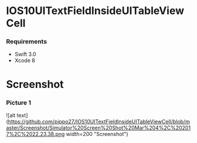 # IOS10UITextFieldInsideUITableViewCell

### Requirements ###
* Swift 3.0
* Xcode 8

# Screenshot
### Picture 1 ###
![alt text](https://github.com/pippo27/IOS10UITextFieldInsideUITableViewCell/blob/master/Screenshot/Simulator%20Screen%20Shot%20Mar%204%2C%202017%2C%2022.23.38.png width=200 "Screenshot")
